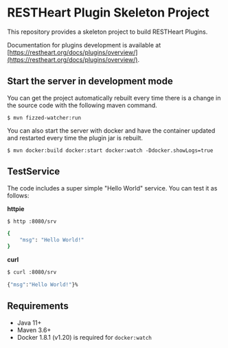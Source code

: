 # RESTHeart Plugin Skeleton Project

This repository provides a skeleton project to build RESTHeart Plugins.

Documentation for plugins development is available at [https://restheart.org/docs/plugins/overview/](https://restheart.org/docs/plugins/overview/).

## Start the server in development mode

You can get the project automatically rebuilt every time there is a change in the source code with the following maven command.

```
$ mvn fizzed-watcher:run
```

You can also start the server with docker and have the container updated and restarted every time the plugin jar is rebuilt.

```
$ mvn docker:build docker:start docker:watch -Ddocker.showLogs=true

```

## TestService

The code includes a super simple "Hello World" service. You can test it as follows:

**httpie**

```bash
$ http :8080/srv

{
    "msg": "Hello World!"
}
```

**curl**

```bash
$ curl :8080/srv

{"msg":"Hello World!"}%
```

## Requirements

- Java 11+
- Maven 3.6+
- Docker 1.8.1 (v1.20) is required for `docker:watch`